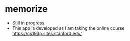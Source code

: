 # memorize
- Still in progress.
- This app is developed as I am taking the online course https://cs193p.sites.stanford.edu/


